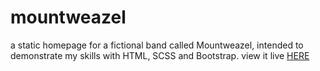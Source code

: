# mountweazel
a static homepage for a fictional band called Mountweazel, intended to demonstrate my skills with HTML, SCSS and Bootstrap.
view it live [HERE](https://projectmountweazel.netlify.app)